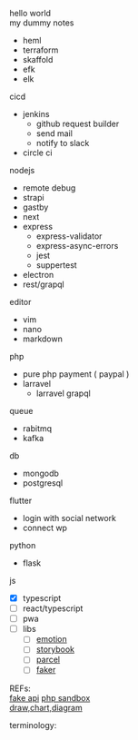 hello world  
my dummy notes

- heml
- terraform
- skaffold
- efk
- elk

cicd
- jenkins
  - github request builder
  - send mail
  - notify to slack
- circle ci

nodejs
- remote debug
- strapi
- gastby
- next
- express
  - express-validator
  - express-async-errors
  - jest
  - suppertest
- electron
- rest/grapql

editor
- vim
- nano
- markdown

php
- pure php payment ( paypal )
- larravel
  - larravel grapql

queue
- rabitmq
- kafka

db
- mongodb
- postgresql

flutter
- login with social network
- connect wp

python
- flask

js
- [x] typescript
- [ ] react/typescript
- [ ] pwa
- [ ] libs
  - [ ] [emotion](https://github.com/emotion-js/emotion)
  - [ ] [storybook](https://github.com/storybookjs/storybook/)
  - [ ] [parcel](https://github.com/parcel-bundler/parcel)
  - [ ] [faker](https://github.com/marak/Faker.js/)

REFs:  
[fake api](https://jsonplaceholder.typicode.com/)
[php sandbox](https://sandbox.onlinephpfunctions.com/WjJjNklFeGtkQ1F4TnpNMU9ESTRPVGM9&YkhBNklHeGtkREUzTXpVNE1qZzVOdz09&YVdNNklHdG9ZVzVvTlRJME1EQXhNU0F2SUV4a2RFQXlNREEwTVRrNU1BPT0?&WkdnNklHeGtkREl3TURReE9Ua3dJQzhnYkdSME1qQXdOREU1T1RBPQ??&WjJFNklFUmFXRWsyUXpWVlNVUXlUMWxPUmxJPQ??&YkRNNklFeGtkQ00zT0RrMk16SXhORFU9&WVhkek9pQjBiMkZ1YkdRZ0x5Qk1aSFJBTWpBd05ERTVPVEE9&UVV0SlFWRTBWamRYVGt0T1dEVkNUVkpQVUU4Z0x5QldUa0Z5TVhKVWFtSmxRak1yV21SV2N5dHlLMlJpZFdWQ09HbH&JkbGxpTDNOclFrbEdOVVV2)  
[draw,chart,diagram](draw.io)

terminology:  

